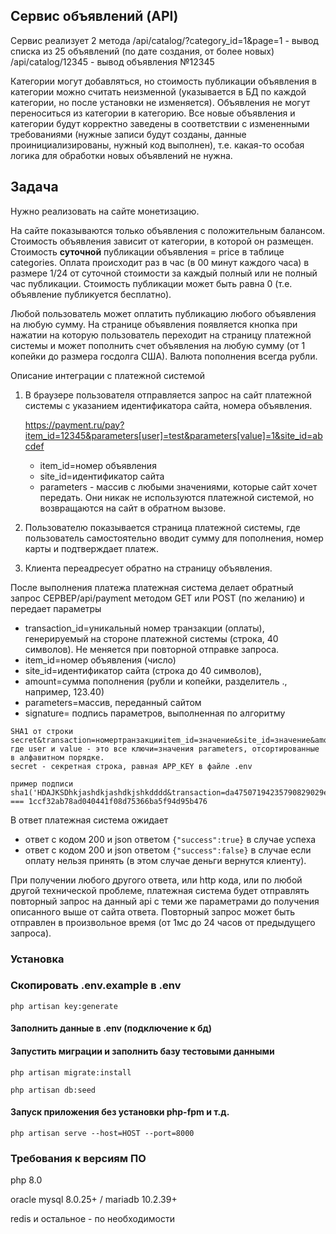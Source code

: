## Сервис объявлений (API)

Сервис реализует 2 метода 
/api/catalog/?category_id=1&page=1 - вывод списка из 25 объявлений (по дате создания, от более новых)
/api/catalog/12345 - вывод объявления №12345

Категории могут добавляться, но стоимость публикации объявления в категории можно считать неизменной (указывается в БД 
по каждой категории, но после установки не изменяется).
Объявления не могут переноситься из категории в категорию.
Все новые объявления и категории будут корректно заведены в соответствии с измененными требованиями (нужные записи будут 
созданы, данные проинициализированы, нужный код выполнен), т.е. какая-то особая логика для обработки новых объявлений не нужна. 

## Задача

Нужно реализовать на сайте монетизацию. 

На сайте показываются только объявления с положительным балансом. 
Стоимость объявления зависит от категории, в которой он размещен. Стоимость **суточной** публикации объявления = price в таблице categories.
Оплата происходит раз в час (в 00 минут каждого часа) в размере 1/24 от суточной стоимости за каждый полный или не полный час публикации.
Стоимость публикации может быть равна 0 (т.е. объявление публикуется бесплатно).

Любой пользователь может оплатить публикацию любого объявления на любую сумму. 
На странице объявления появляется кнопка при нажатии на которую пользователь переходит на страницу платежной системы и 
может пополнить счет объявления на любую сумму (от 1 копейки до размера госдолга США). Валюта пополнения всегда рубли.

Описание интеграции с платежной системой
1. В браузере пользователя отправляется запрос на сайт платежной системы с указанием идентификатора сайта, номера 
   объявления.
   
   https://payment.ru/pay?item_id=12345&parameters[user]=test&parameters[value]=1&site_id=abcdef
    * item_id=номер объявления
    * site_id=идентификатор сайта
    * parameters - массив с любыми значениями, которые сайт хочет передать. Они никак не используются
   платежной системой, но возвращаются на сайт в обратном вызове.
   

2. Пользователю показывается страница платежной системы, где пользователь самостоятельно вводит
сумму для пополнения, номер карты и подтверждает платеж.
3. Клиента переадресует обратно на страницу объявления.   

После выполнения платежа платежная система делает обратный запрос
СЕРВЕР/api/payment методом GET или POST (по желанию)
и передает параметры

* transaction_id=уникальный номер транзакции (оплаты), генерируемый на стороне платежной системы (строка, 40 символов). Не меняется при повторной отправке запроса. 
* item_id=номер объявления (число)
* site_id=идентификатор сайта (строка до 40 символов),
* amount=сумма пополнения (рубли и копейки, разделитель ., например, 123.40)
* parameters=массив, переданный сайтом
* signature= подпись параметров, выполненная по алгоритму

```
SHA1 от строки
secret&transaction=номертранзакцииitem_id=значение&site_id=значение&amount=сумма&user=test&value=1
где user и value - это все ключи=значения parameters, отсортированные в алфавитном порядке.
secret - секретная строка, равная APP_KEY в файле .env

пример подписи
sha1('HDAJKSDhkjashdkjashdkjshkdddd&transaction=da47507194235790829029e2b6b198c2a49fa69f&item_id=12345&site_id=abcdef&amount=123.40&user=test&value=1') === 1ccf32ab78ad040441f08d75366ba5f94d95b476
```

В ответ платежная система ожидает 
* ответ с кодом 200 и json ответом ``{"success":true}`` в случае успеха
* ответ с кодом 200 и json ответом ``{"success":false}`` в случае если оплату нельзя принять (в этом случае деньги вернутся клиенту).

При получении любого другого ответа, или http кода, или по любой другой технической проблеме, платежная система будет 
отправлять повторный запрос на данный api с теми же параметрами до получения описанного выше от сайта ответа.
Повторный запрос может быть отправлен в произвольное время (от 1мс до 24 часов от предыдущего запроса). 


### Установка

### Скопировать **.env.example** в **.env**

```
php artisan key:generate
```

#### Заполнить данные в .env (подключение к бд)

#### Запустить миграции и заполнить базу тестовыми данными

```
php artisan migrate:install

php artisan db:seed
````

#### Запуск приложения без установки php-fpm и т.д.

```
php artisan serve --host=HOST --port=8000
```


### Требования к версиям ПО

php 8.0

oracle mysql 8.0.25+ / mariadb 10.2.39+

redis и остальное - по необходимости
